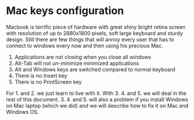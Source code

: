 # Mac keys configuration


Macbook is terrific piece of hardware with great shiny bright retina screen with resolution of up to 2880x1800 pixels, soft large keyboard and sturdy design. Still there are few things that will annoy every user that has to connect to windows every now and then using his precious Mac.

1. Applications are not closing when you close all windows
2. Alt-Tab will not un-minimize minimized applications
3. Alt and Windows keys are switched compared to normal keyboard
4. There is no Insert key
5. There is no PrintScreen key

For 1. and 2. we just learn to live with it. With 3. 4. and 5. we will deal in the rest of this document. 3. 4. and 5. will also a problem if you install Windows on Mac laptop (which we did) and we will describe how to fix it on Mac and Windows OS.




